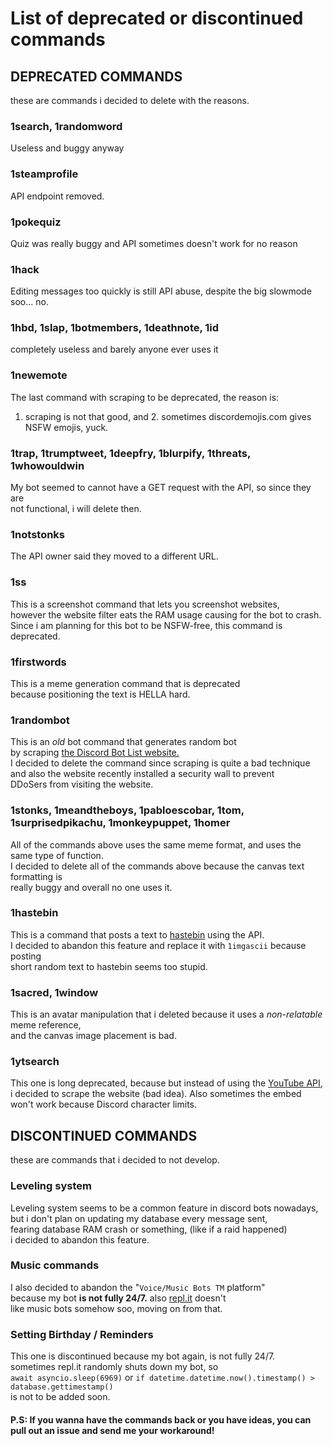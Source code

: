 # List of deprecated or discontinued commands<br>

## DEPRECATED COMMANDS<br>
these are commands i decided to delete with the reasons.

### 1search, 1randomword<br>
Useless and buggy anyway<br>

### 1steamprofile<br>
API endpoint removed.<br>

### 1pokequiz<br>
Quiz was really buggy and API sometimes doesn't work for no reason<br>

### 1hack<br>
Editing messages too quickly is still API abuse, despite the big slowmode<br>
soo... no.<br>

### 1hbd, 1slap, 1botmembers, 1deathnote, 1id<br>
completely useless and barely anyone ever uses it<br>

### 1newemote<br>
The last command with scraping to be deprecated, the reason is:<br>
1. scraping is not that good, and 2. sometimes discordemojis.com gives NSFW emojis, yuck.<br>

### 1trap, 1trumptweet, 1deepfry, 1blurpify, 1threats, 1whowouldwin<br>
My bot seemed to cannot have a GET request with the API, so since they are<br>
not functional, i will delete then.<br>

### 1notstonks<br>
The API owner said they moved to a different URL.<br>

### 1ss<br>
This is a screenshot command that lets you screenshot websites,<br>
however the website filter eats the RAM usage causing for the bot to crash.<br>
Since i am planning for this bot to be NSFW-free, this command is deprecated.<br>

### 1firstwords<br>
This is a meme generation command that is deprecated<br>
because positioning the text is HELLA hard.<br>

### 1randombot<br>
This is an *old* bot command that generates random bot<br>
by scraping [the Discord Bot List website.](https://top.gg)<br>
I decided to delete the command since scraping is quite a bad technique<br>
and also the website recently installed a security wall to prevent<br>
DDoSers from visiting the website.<br>

### 1stonks, 1meandtheboys, 1pabloescobar, 1tom, 1surprisedpikachu, 1monkeypuppet, 1homer<br>
All of the commands above uses the same meme format, and uses the same type of function.<br>
I decided to delete all of the commands above because the canvas text formatting is<br>
really buggy and overall no one uses it.<br>

### 1hastebin<br>
This is a command that posts a text to [hastebin](https://hastebin.com/) using the API.<br>
I decided to abandon this feature and replace it with `1imgascii` because posting<br>
short random text to hastebin seems too stupid.<br>

### 1sacred, 1window<br>
This is an avatar manipulation that i deleted because it uses a *non-relatable* meme reference,<br>
and the canvas image placement is bad.<br>

### 1ytsearch<br>
This one is long deprecated, because but instead of using the [YouTube API](https://developers.google.com/youtube),<br>
i decided to scrape the website (bad idea). Also sometimes the embed won't work because Discord character limits.<br>

## DISCONTINUED COMMANDS
these are commands that i decided to not develop.

### Leveling system<br>
Leveling system seems to be a common feature in discord bots nowadays,<br>
but i don't plan on updating my database every message sent,<br>
fearing database RAM crash or something, (like if a raid happened)<br>
i decided to abandon this feature.<br>

### Music commands<br>
I also decided to abandon the "`Voice/Music Bots TM` platform"<br>
because my bot **is not fully 24/7.** also [repl.it](https://repl.it) doesn't<br>
like music bots somehow soo, moving on from that.<br>

### Setting Birthday / Reminders<br>
This one is discontinued because my bot again, is not fully 24/7.<br>
sometimes repl.it randomly shuts down my bot, so<br>
`await asyncio.sleep(6969)` or `if datetime.datetime.now().timestamp() > database.gettimestamp()`<br>
is not to be added soon.<br>

#### P.S: If you wanna have the commands back or you have ideas, you can pull out an issue and send me your workaround!
